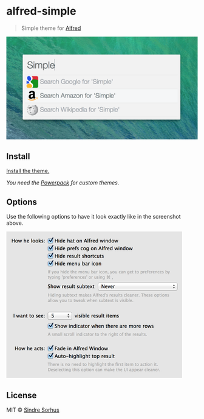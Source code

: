 # alfred-simple

> Simple theme for [Alfred](https://www.alfredapp.com)

![](screenshot.png)


## Install

[Install the theme.](https://www.alfredapp.com/extras/theme/r0xYNeBQ1P/)

*You need the [Powerpack](https://www.alfredapp.com/powerpack/) for custom themes.*


## Options

Use the following options to have it look exactly like in the screenshot above.

<img src="screenshot-options.png" width="463">


## License

MIT © [Sindre Sorhus](https://sindresorhus.com)
